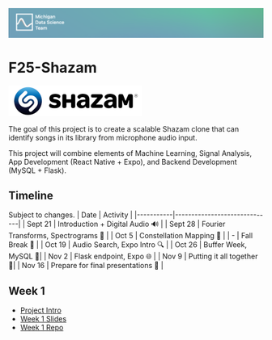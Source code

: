 ![header](asset/header.png)

# F25-Shazam

<img src="asset/shazam.png" height=60/>

The goal of this project is to create a scalable Shazam clone that can identify songs in its library from microphone audio input.

This project will combine elements of Machine Learning, Signal Analysis, App Development (React Native + Expo), and Backend Development (MySQL + Flask).

## Timeline

Subject to changes.
| Date | Activity |
|-----------|------------------------------|
| Sept 21 | Introduction + Digital Audio 🔊 |
| Sept 28 | Fourier Transforms, Spectrograms 🧮 |
| Oct 5 | ️Constellation Mapping 🔭 |
| - | Fall Break ️🍂 |
| Oct 19 | Audio Search, Expo Intro 🔍 |
| Oct 26 | Buffer Week, MySQL 💽️|
| Nov 2 | Flask endpoint, Expo 🌐 |
| Nov 9 | Putting it all together 🔧|
| Nov 16 | Prepare for final presentations 🎉 |

## Week 1

- [Project Intro](https://docs.google.com/presentation/d/1zfACjefKNI2SxUwyjICdXe_Cc1dKNuPlsfJnkOWKs7I/edit?usp=sharing)
- [Week 1 Slides](https://docs.google.com/presentation/d/1tnqeYWHYlpvawnyNVfE3f95q3EHNDDlER3AwjsX0hdI/edit?usp=sharing)
- [Week 1 Repo](https://github.com/evanteal15/f25-shazam-clone-w1/tree/main)
